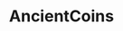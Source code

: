 ---
title: AncientCoins
crosslinks:
- coins
- Coins4Sale
- Pmsforsale
- AskHistorians
- ArtefactPorn
---